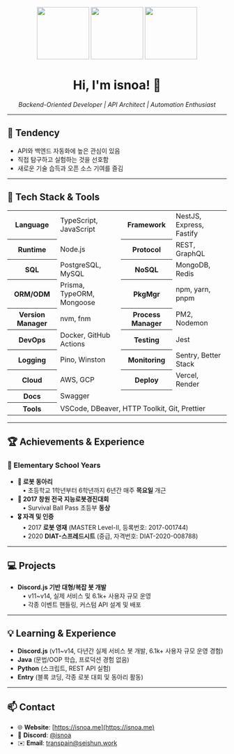 <p align="center">
  <img src="https://github.com/isnoa/isnoa/assets/64823926/13011613-cd83-462e-a495-b0a560ed4463" height="120">
  <img src="https://github.com/isnoa/isnoa/assets/64823926/27cdfa4c-2fb9-4441-83d8-7942d234753d" height="120">
  <img src="attachment:image.png" height="120">
</p>

<h1 align="center">Hi, I'm <b>isnoa</b>! 👋</h1>
<p align="center"><i>Backend-Oriented Developer | API Architect | Automation Enthusiast</i></p>

---

## 🧩 Tendency

- API와 백엔드 자동화에 높은 관심이 있음
- 직접 탐구하고 실험하는 것을 선호함
- 새로운 기술 습득과 오픈 소스 기여를 즐김

---

## 🔧 Tech Stack & Tools

<table align="center">
  <tr>
    <th>Language</th>
    <td>TypeScript, JavaScript</td>
    <th>Framework</th>
    <td>NestJS, Express, Fastify</td>
  </tr>
  <tr>
    <th>Runtime</th>
    <td>Node.js</td>
    <th>Protocol</th>
    <td>REST, GraphQL</td>
  </tr>
  <tr>
    <th>SQL</th>
    <td>PostgreSQL, MySQL</td>
    <th>NoSQL</th>
    <td>MongoDB, Redis</td>
  </tr>
  <tr>
    <th>ORM/ODM</th>
    <td>Prisma, TypeORM, Mongoose</td>
    <th>PkgMgr</th>
    <td>npm, yarn, pnpm</td>
  </tr>
  <tr>
    <th>Version Manager</th>
    <td>nvm, fnm</td>
    <th>Process Manager</th>
    <td>PM2, Nodemon</td>
  </tr>
  <tr>
    <th>DevOps</th>
    <td>Docker, GitHub Actions</td>
    <th>Testing</th>
    <td>Jest</td>
  </tr>
  <tr>
    <th>Logging</th>
    <td>Pino, Winston</td>
    <th>Monitoring</th>
    <td>Sentry, Better Stack</td>
  </tr>
  <tr>
    <th>Cloud</th>
    <td>AWS, GCP</td>
    <th>Deploy</th>
    <td>Vercel, Render</td>
  </tr>
  <tr>
    <th>Docs</th>
    <td>Swagger</td>
    <th></th>
    <td></td>
  </tr>
  <tr>
    <th>Tools</th>
    <td colspan="3">VSCode, DBeaver, HTTP Toolkit, Git, Prettier</td>
  </tr>
</table>

---

## 🏆 Achievements & Experience

### 🏫 Elementary School Years

- <b>🤖 로봇 동아리</b>  
  &nbsp;&nbsp;&nbsp;• 초등학교 1학년부터 6학년까지 6년간 매주 <b>목요일</b> 개근  
- <b>🏅 2017 창원 전국 지능로봇경진대회</b>  
  &nbsp;&nbsp;&nbsp;• Survival Ball Pass 초등부 <b>동상</b>  
- <b>🎖️ 자격 및 인증</b>  
  &nbsp;&nbsp;&nbsp;• 2017 <b>로봇 영재</b> (MASTER Level-Ⅱ, 등록번호: 2017-001744)  
  &nbsp;&nbsp;&nbsp;• 2020 <b>DIAT-스프레드시트</b> (중급, 자격번호: DIAT-2020-008788)  

---

## 💻 Projects

- <b>Discord.js 기반 대형/복잡 봇 개발</b>  
  &nbsp;&nbsp;&nbsp;• v11~v14, 실제 서비스 및 6.1k+ 사용자 규모 운영  
  &nbsp;&nbsp;&nbsp;• 각종 이벤트 핸들링, 커스텀 API 설계 및 배포  

---

## 💡 Learning & Experience

- <b>Discord.js</b> (v11~v14, 다년간 실제 서비스 봇 개발, 6.1k+ 사용자 규모 운영 경험)
- <b>Java</b> (문법/OOP 학습, 프로덕션 경험 없음)
- <b>Python</b> (스크립트, REST API 실험)
- <b>Entry</b> (블록 코딩, 각종 로봇 대회 및 동아리 활동)

---

## 📫 Contact

- 🌐 <b>Website</b>: [https://isnoa.me](https://isnoa.me)
- 💬 <b>Discord</b>: [@isnoa](https://discord.com/users/1010159742104113162)
- ✉️ <b>Email</b>: [transpain@seishun.work](mailto:transpain@seishun.work)
